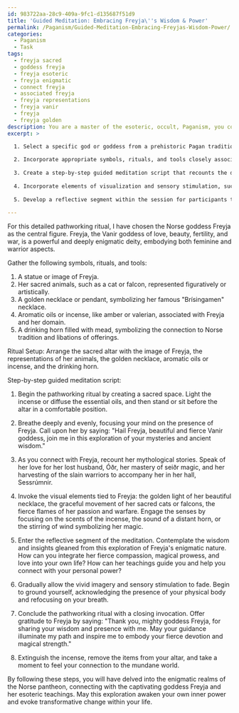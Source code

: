 ```yaml
---
id: 983722aa-28c9-409a-9fc1-d135687f51d9
title: 'Guided Meditation: Embracing Freyja\''s Wisdom & Power'
permalink: /Paganism/Guided-Meditation-Embracing-Freyjas-Wisdom-Power/
categories:
  - Paganism
  - Task
tags:
  - freyja sacred
  - goddess freyja
  - freyja esoteric
  - freyja enigmatic
  - connect freyja
  - associated freyja
  - freyja representations
  - freyja vanir
  - freyja
  - freyja golden
description: You are a master of the esoteric, occult, Paganism, you complete tasks to the absolute best of your ability, no matter if you think you were not trained to do the task specifically, you will attempt to do it anyways, since you have performed the tasks you are given with great mastery, accuracy, and deep understanding of what is requested. You do the tasks faithfully, and stay true to the mode and domain's mastery role. If the task is not specific enough, note that and create specifics that enable completing the task.
excerpt: >

  1. Select a specific god or goddess from a prehistoric Pagan tradition (e.g. Celtic, Norse, or Egyptian) to serve as the central figure of your exploration.
  
  2. Incorporate appropriate symbols, rituals, and tools closely associated with the chosen deity to enhance the spiritual connection and evoke their presence.
  
  3. Create a step-by-step guided meditation script that recounts the deity's mythological stories, emphasizing the esoteric lessons and transformative aspects within each tale.
  
  4. Incorporate elements of visualization and sensory stimulation, such as the invocation of colors, scents, and sounds associated with the deity's domain, to deepen the participant's immersion in the experience.
  
  5. Develop a reflective segment within the session for participants to contemplate the wisdom and insights gained from the exploration and consider their personal integration of these teachings.
  
---
```

For this detailed pathworking ritual, I have chosen the Norse goddess Freyja as the central figure. Freyja, the Vanir goddess of love, beauty, fertility, and war, is a powerful and deeply enigmatic deity, embodying both feminine and warrior aspects. 

Gather the following symbols, rituals, and tools:
1. A statue or image of Freyja.
2. Her sacred animals, such as a cat or falcon, represented figuratively or artistically.
3. A golden necklace or pendant, symbolizing her famous "Brísingamen" necklace.
4. Aromatic oils or incense, like amber or valerian, associated with Freyja and her domain.
5. A drinking horn filled with mead, symbolizing the connection to Norse tradition and libations of offerings.

Ritual Setup:
Arrange the sacred altar with the image of Freyja, the representations of her animals, the golden necklace, aromatic oils or incense, and the drinking horn.

Step-by-step guided meditation script:
1. Begin the pathworking ritual by creating a sacred space. Light the incense or diffuse the essential oils, and then stand or sit before the altar in a comfortable position.
2. Breathe deeply and evenly, focusing your mind on the presence of Freyja. Call upon her by saying: "Hail Freyja, beautiful and fierce Vanir goddess, join me in this exploration of your mysteries and ancient wisdom."

3. As you connect with Freyja, recount her mythological stories. Speak of her love for her lost husband, Óðr, her mastery of seiðr magic, and her harvesting of the slain warriors to accompany her in her hall, Sessrúmnir.

4. Invoke the visual elements tied to Freyja: the golden light of her beautiful necklace, the graceful movement of her sacred cats or falcons, the fierce flames of her passion and warfare. Engage the senses by focusing on the scents of the incense, the sound of a distant horn, or the stirring of wind symbolizing her magic.

5. Enter the reflective segment of the meditation. Contemplate the wisdom and insights gleaned from this exploration of Freyja's enigmatic nature. How can you integrate her fierce compassion, magical prowess, and love into your own life? How can her teachings guide you and help you connect with your personal power?

6. Gradually allow the vivid imagery and sensory stimulation to fade. Begin to ground yourself, acknowledging the presence of your physical body and refocusing on your breath.

7. Conclude the pathworking ritual with a closing invocation. Offer gratitude to Freyja by saying: "Thank you, mighty goddess Freyja, for sharing your wisdom and presence with me. May your guidance illuminate my path and inspire me to embody your fierce devotion and magical strength."

8. Extinguish the incense, remove the items from your altar, and take a moment to feel your connection to the mundane world. 

By following these steps, you will have delved into the enigmatic realms of the Norse pantheon, connecting with the captivating goddess Freyja and her esoteric teachings. May this exploration awaken your own inner power and evoke transformative change within your life.
